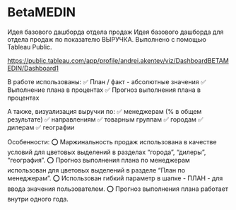# BetaMEDIN
Идея базового дашборда отдела продаж
Идея базового дашборда для отдела продаж по показателю ВЫРУЧКА.
Выполнено с помощью Tableau Public.

https://public.tableau.com/app/profile/andrei.akentev/viz/DashboardBETAMEDIN/Dashboard1 


В работе использованы:
✅ План / факт - абсолютные значения
✅ Выполнение плана в процентах
✅ Прогноз выполнения плана в процентах

А также, визуализация выручки по:
✅ менеджерам (% в общем результате)
✅ направлениям
✅ товарным группам
✅ городам
✅ дилерам
✅ географии

Особенности:
⭕ Маржинальность продаж использована в качестве условий для цветовых выделений в разделах “города”, “дилеры”, “география”.
⭕ Прогноз выполнения плана по менеджерам использован для цветовых выделений в разделе “План по менеджерам”. 
⭕ Использован гибкий параметр в шапке - ПЛАН - для ввода значения пользователем. 
⭕ Прогноз выполнения плана работает внутри одного года.
